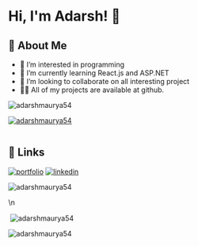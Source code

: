 
# Hi, I'm Adarsh! 👋

## 🚀 About Me
- 👀 I’m interested in programming
- 🌱 I’m currently learning React.js and ASP.NET 
- 👯 I’m looking to collaborate on all interesting project
- 👨‍💻 All of my projects are available at github.

<p align="left"> <img src="https://komarev.com/ghpvc/?username=adarshmaurya54&label=Profile%20views&color=0e75b6&style=flat" alt="adarshmaurya54" /> </p>
<p align="left"> <a href="https://github.com/ryo-ma/github-profile-trophy"><img src="https://github-profile-trophy.vercel.app/?username=adarshmaurya54" alt="adarshmaurya54" /></a> </p>

<p align="left"> <a href="https://twitter.com/" target="blank"><img src="https://img.shields.io/twitter/follow/?logo=twitter&style=for-the-badge" alt="" /></a> </p>

## 🔗 Links
[![portfolio](https://img.shields.io/badge/my_portfolio-000?style=for-the-badge&logo=ko-fi&logoColor=white)](https://adarshmauryaportfolio.vercel.app)
[![linkedin](https://img.shields.io/badge/linkedin-0A66C2?style=for-the-badge&logo=linkedin&logoColor=white)](https://www.linkedin.com/in/adarshmaurya54/)

<p><img align="center" src="https://github-readme-stats.vercel.app/api/top-langs?username=adarshmaurya54&show_icons=true&locale=en&layout=compact" alt="adarshmaurya54" /></p>
\n
<p>&nbsp;<img align="center" src="https://github-readme-stats.vercel.app/api?username=adarshmaurya54&show_icons=true&locale=en" alt="adarshmaurya54" /></p>

<p><img align="center" src="https://github-readme-streak-stats.herokuapp.com/?user=adarshmaurya54&" alt="adarshmaurya54" /></p>
